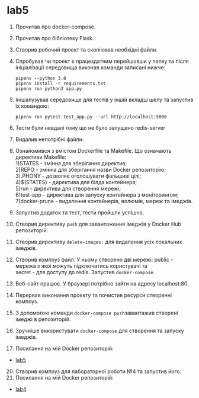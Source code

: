 # lab5
1. Прочитав про docker-compose.
2. Прочитав про бібліотеку Flask. 
3. Створив робочий проект та скопіював необхідні файли.
4. Спробував чи проект є працездатним перейшовши у папку та після ініціалізації середовища виконав команди записані нижче:
    ```
    pipenv --python 3.8
    pipenv install -r requirements.txt
    pipenv run python3 app.py
    ```
5. Ініціалузував середовище для тестів у іншій вкладці шелу та запустив їх командою:
    ```
    pipenv run pytest test_app.py --url http://localhost:5000
    ```
6. Тести були невдалі тому що не було запущено redis-server

7. Видалив непотрібні файли.
   
8. Ознайомився з вмістом Dockerfile та Makefile. Що означають директиви Makefile:  
    1)STATES - змінна для зберігання директив;  
    2)REPO - змінна для зберігання назви Docker репозиторію;  
    3).PHONY - дозволяє оголошувати фальшиві цілі;  
    4)$(STATES) - директива для білда контейнера;  
    5)run - директива для створення мережі;  
    6)test-app - директива для запуску контейнера з моніторингом;  
    7)docker-prune - видалення контейнерів, волюмів, мереж та імеджів.  
9. Запустив додаток та тест, тести пройшли успішно.

10. Створив директиву `push` для завантаження імеджів у Docker Hub репозиторій.
11. Створив директиву `delete-images:` для видалення усіх локальних імеджів.
12. Створив компоуз файл. У ньому створено дві мережі: public - мережа з якої можуть підключатись користувачі та  
    secret - для доступу до redis. Запустив `docker-compose`.
13. Веб-сайт працює. У браузері потрібно зайти на адресу localhost:80.
16. Перервав виконання проекту та почистив ресурси створенні компоуз.
17. З допомогою команди `docker-compose push`завантажив створені імеджі в репозиторій.
18. Зручніше використувати `docker-compose` для створення та запуску імеджів.
19. Посилання на мій Docker репозиторій: 
   - [lab5](https://hub.docker.com/repository/docker/yaroslavkoguch/lab5)
20. Створив компоуз для лабораторної роботи №4 та запустив його.
21. Посилання на мій Docker репозиторій:
   - [lab4](https://hub.docker.com/repository/docker/yaroslavkoguch/site) 
